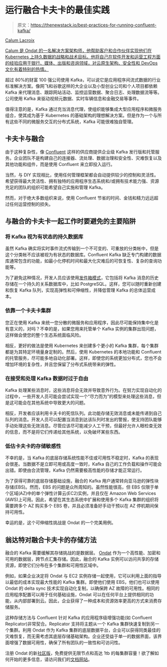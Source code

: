 # 运行融合卡夫卡的最佳实践

> 原文：<https://thenewstack.io/best-practices-for-running-confluent-kafka/>

[](https://www.linkedin.com/in/cvlc/)

[Calum Lacroix](https://www.linkedin.com/in/cvlc/)

[Calum 是 Ondat 的一名解决方案架构师，他帮助客户和合作伙伴实现他们在 Kubernetes 上持久数据的战略和战术目标。他将自己在软件开发和运营工程方面的经验应用于银行、媒体、出版和咨询领域，对云原生架构、安全性和 DevOps 文化有着特别的热情。](https://www.linkedin.com/in/cvlc/)

[](https://www.linkedin.com/in/cvlc/)[](https://www.linkedin.com/in/cvlc/)

超过 80%的财富 100 强公司使用 Kafka，可以说它是应用程序间流式数据的行业标准解决方案。像网飞和谷歌这样的大企业以及小型创业公司和个人项目都依赖 Kafka 来代理消息、跟踪网站活动、监控运营数据、聚合日志、处理数据流等等。公司使用 Kafka 来驱动视频元数据、实时车辆信息和金融交易等事件。

值得注意的是，Kafka 通过充当消息代理，使组织能够集成大型应用程序和微服务组合，使其成为基于 Kubernetes 的基础架构的理想解决方案。但是作为一个与所有这些不同的微服务交互的分布式系统，Kafka 可能很难独自管理。

## 卡夫卡与融合

由于这种复杂性，像 [Confluent](https://www.confluent.io/?utm_content=inline-mention) 这样的供应商提供企业级 Kafka 发行版和托管服务。企业团队不是构建自己的连接器、流处理、数据治理和安全性、灾难恢复以及其他功能和组件，而是使用 Confluent 来立即投入运行。

当然，与 DIY 实现相比，使用任何管理框架都会自动提供较少的控制和灵活性。希望获得最大灵活性、拥有独特的应用程序生态系统和/或拥有技术能力强、资源充足的团队的组织可能希望自己实施和管理 Kafka。

然而，对于绝大多数组织来说，使用 Confluent 节省的时间、金钱和精力远远超过任何运营控制的损失。

## 与融合的卡夫卡一起工作时要避免的主要陷阱

### 将 Kafka 视为有状态的持久数据库

虽然 Kafka 确实将实时事件流式传输到一个不可变的、可重放的分类帐中，但是这个分类帐不应该被视为有状态的数据库。Confluent Kafka 缺乏专门构建的数据库通常包含的功能，如最小化停机时间和最大化灾难后的可恢复性、复杂的查询功能等。

为了避免这种情况，开发人员应该使用[发件箱模式](https://microservices.io/patterns/data/transactional-outbox.html)，它包括将 Kafka 消息的历史存储在一个持久的关系数据库中，比如 PostgreSQL。这样，您可以随时重新创建和恢复 Kafka 队列，实现高弹性和可伸缩性，并降低管理 Kafka 的总体运营成本。

### 依靠一个卡夫卡集群

您正在使用 Kafka 来统一您分散的微服务和应用程序，因此尽可能保持集中化是有意义的，对吗？不幸的是，如果您用来托管单个 Kafka 实例的集群出现问题，这样做会使您的整个生态系统面临风险。

相反，更好的做法是使用 Kubernetes 来创建多个更小的 Kafka 集群，每个集群都是为其特定环境量身定制的。然后，使用 Kubernetes 的本地功能和 Confluent 的托管服务，尽可能多地自动化部署。这样，即使您的系统更加分布式，您也不会增加环境的复杂性，并且您保留了分布式系统带来的弹性。

### 在接受和处理 Kafka 数据时过于自由

Kafka 处理某些消息时，这些消息将会无效并导致意外行为。在努力实现自动化的过程中，一些开发人员可能会尝试实现一个“尽力而为”的模型来处理这些消息，但是这可能会在其他系统中导致更大的问题。

相反，开发者应该利用卡夫卡的死信队列。此功能存储无效消息或未能传递到自己队列的消息。开发人员可以配置当消息到达该队列时发出的警报，使支持团队能够手动处理这些无效消息。尽管应该尽可能减少人工干预，但最好允许人眼检查无效的信息，而不是将它们传递给其他系统，以免破坏某些东西。

### 低估卡夫卡的存储敏感性

不幸的是，当 Kafka 的底层存储系统性能不佳或可用性不稳定时，Kafka 的表现会很差。当数据不是立即可用或高度一致时，Kafka 自己的工作负载和操作可能会出错。即使由合流管理，Kafka 仍然需要极高性能的存储才能正常运行。

为了获得可靠的底层存储基础设施，融合的 Kafka 用户通常转向亚马逊的弹性块存储(EBS)。然而，EBS 的问题是众所周知的。虽然性能很高，但 EBS 仅限于单个区域(AZ)中的单个弹性计算云(EC2)实例，并且仅在 Amazon Web Services (AWS)上可用。因此，希望在其生态系统中扩展和使用多个 Kafka 集群的组织将需要跨多个 AZ 购买多个 EBS 卷，并且必须准备好手动干预以在 AZ 停机期间保持可用性。

幸运的是，这个可伸缩性挑战是 Ondat 的一个完美用例。

## 翁达特对融合卡夫卡的存储方法

融合的 Kafka 需要缓解其存储挑战的是数据层。 [Ondat](https://docs.ondat.io/docs/install/) 作为一个高性能、加密和可用的数据层，跨节点汇集存储。因此，融合的 Kafka 实例可以访问共享的存储资源，即使它们分布在多个集群和可用性区域中。

例如，如果企业决定将 Ondat 与 EC2 实例存储一起使用，它可以利用上面的指导以最低的成本实现最大性能的 Kafka 集群。即使他们使用 EBS，他们也可以使用 Ondat 的 delta sync 技术实现自动化复制，以确保跨 AZ 故障的可用性。相同的应用程序配置可以用于任何基础设施，Ondat 可以在任何平台上提供相同的功能，从内部部署到云。因此，企业获得了一种成本和资源效率更高的方式来消费存储服务。

这种存储方法与 Confluent 针对 Kafka 的应用程序级增强功能(如 Confluent Replicator)非常契合。Replicator 支持将主题从一个 Kafka 集群快速复制到另一个集群。利用 Ondat 作为 Kafka 集群的底层数据平台，企业可以获得同类最佳的灾难恢复，而无需考虑其底层存储基础架构。企业还受益于单一的数据界面，该界面增强了数据可用性，确保了所有团队的一致性和可访问性。

注册 Ondat 的新[社区版](https://portal.ondat.io)，免费提供无限节点和高达 1tb 的每集群容量！欲了解如何开始的更多信息，请访问我们的[文档网站](https://docs.ondat.io/)。

<svg xmlns:xlink="http://www.w3.org/1999/xlink" viewBox="0 0 68 31" version="1.1"><title>Group</title> <desc>Created with Sketch.</desc></svg>